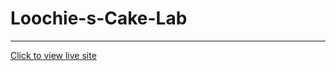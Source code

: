# Loochie-s-Cake-Lab

---------
[Click to view live site](https://gfrosh.github.io/Loochie-s-Cake-Lab)